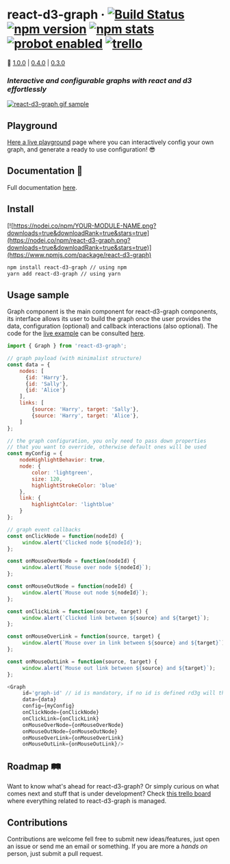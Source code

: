 # react-d3-graph &middot; [![Build Status](https://travis-ci.org/danielcaldas/react-d3-graph.svg?branch=master)](https://travis-ci.org/danielcaldas/react-d3-graph) [![npm version](https://img.shields.io/badge/npm-v1.0.0-blue.svg)](https://www.npmjs.com/package/react-d3-graph) [![npm stats](https://img.shields.io/badge/downloads-1.5k-brightgreen.svg)](https://npm-stat.com/charts.html?package=react-d3-graph&from=2017-04-25&to=2017-12-26) [![probot enabled](https://img.shields.io/badge/probot:stale-enabled-yellow.svg)](https://probot.github.io/) [![trello](https://img.shields.io/badge/trello-board-blue.svg)](https://trello.com/b/KrnmFXha/react-d3-graph)
:book:  [1.0.0](https://danielcaldas.github.io/react-d3-graph/docs/index.html) | [0.4.0](https://danielcaldas.github.io/react-d3-graph/docs/0.4.0.html) | [0.3.0](https://danielcaldas.github.io/react-d3-graph/docs/0.3.0.html)

### *Interactive and configurable graphs with react and d3 effortlessly*

[![react-d3-graph gif sample](https://github.com/danielcaldas/react-d3-graph/blob/master/sandbox/rd3g_v2.gif?raw=true)](https://danielcaldas.github.io/react-d3-graph/sandbox/index.html)

## Playground
[Here a live playground](https://danielcaldas.github.io/react-d3-graph/sandbox/index.html) page where you can interactively config your own graph, and generate a ready to use configuration! :sunglasses:

## Documentation :book:
Full documentation [here](https://danielcaldas.github.io/react-d3-graph/docs/index.html).

## Install
[![https://nodei.co/npm/YOUR-MODULE-NAME.png?downloads=true&downloadRank=true&stars=true](https://nodei.co/npm/react-d3-graph.png?downloads=true&downloadRank=true&stars=true)](https://www.npmjs.com/package/react-d3-graph)


```bash
npm install react-d3-graph // using npm
yarn add react-d3-graph // using yarn
```

## Usage sample
Graph component is the main component for react-d3-graph components, its interface allows its user to build the graph once the user provides the data, configuration (optional) and callback interactions (also optional).
The code for the [live example](https://danielcaldas.github.io/react-d3-graph/sandbox/index.html) can be consulted [here](https://github.com/danielcaldas/react-d3-graph/blob/master/sandbox/Sandbox.jsxx).

```javascript
import { Graph } from 'react-d3-graph';

// graph payload (with minimalist structure)
const data = {
    nodes: [
      {id: 'Harry'},
      {id: 'Sally'},
      {id: 'Alice'}
    ],
    links: [
        {source: 'Harry', target: 'Sally'},
        {source: 'Harry', target: 'Alice'},
    ]
};

// the graph configuration, you only need to pass down properties
// that you want to override, otherwise default ones will be used
const myConfig = {
    nodeHighlightBehavior: true,
    node: {
        color: 'lightgreen',
        size: 120,
        highlightStrokeColor: 'blue'
    },
    link: {
        highlightColor: 'lightblue'
    }
};

// graph event callbacks
const onClickNode = function(nodeId) {
     window.alert('Clicked node ${nodeId}');
};

const onMouseOverNode = function(nodeId) {
     window.alert(`Mouse over node ${nodeId}`);
};

const onMouseOutNode = function(nodeId) {
     window.alert(`Mouse out node ${nodeId}`);
};

const onClickLink = function(source, target) {
     window.alert(`Clicked link between ${source} and ${target}`);
};

const onMouseOverLink = function(source, target) {
     window.alert(`Mouse over in link between ${source} and ${target}`);
};

const onMouseOutLink = function(source, target) {
     window.alert(`Mouse out link between ${source} and ${target}`);
};

<Graph
     id='graph-id' // id is mandatory, if no id is defined rd3g will throw an error
     data={data}
     config={myConfig}
     onClickNode={onClickNode}
     onClickLink={onClickLink}
     onMouseOverNode={onMouseOverNode}
     onMouseOutNode={onMouseOutNode}
     onMouseOverLink={onMouseOverLink}
     onMouseOutLink={onMouseOutLink}/>
```

## Roadmap :railway_track:
Want to know what's ahead for react-d3-graph? Or simply curious on what comes next and stuff that is under development?
Check [this trello board](https://trello.com/b/KrnmFXha/react-d3-graph) where everything related to react-d3-graph is managed.

## Contributions
Contributions are welcome fell free to submit new ideas/features, just open an issue or send me an email or something. If you are more a *hands on* person, just submit a pull request.
